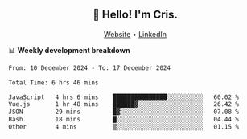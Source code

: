 
<h2 align="center">👋 Hello! I'm Cris.</h2>
<p align="center">
  <a href="https://www.criscunas.dev">Website</a> •
  <a href="https://www.linkedin.com/in/cristophercunas/">LinkedIn</a> 
</p>


📊 **Weekly development breakdown**
<!--START_SECTION:waka-->

```txt
From: 10 December 2024 - To: 17 December 2024

Total Time: 6 hrs 46 mins

JavaScript   4 hrs 6 mins    ███████████████░░░░░░░░░░   60.02 %
Vue.js       1 hr 48 mins    ██████▓░░░░░░░░░░░░░░░░░░   26.42 %
JSON         29 mins         █▓░░░░░░░░░░░░░░░░░░░░░░░   07.08 %
Bash         18 mins         █░░░░░░░░░░░░░░░░░░░░░░░░   04.44 %
Other        4 mins          ▒░░░░░░░░░░░░░░░░░░░░░░░░   01.15 %
```

<!--END_SECTION:waka-->

